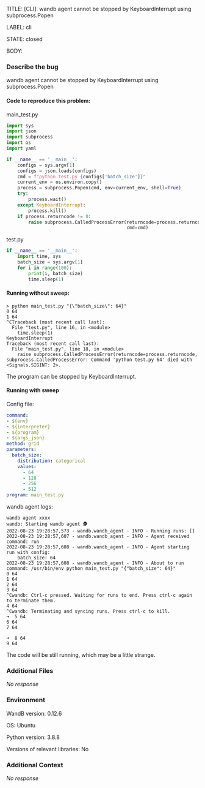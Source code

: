 TITLE:
[CLI]: wandb agent cannot be stopped by KeyboardInterrupt using subprocess.Popen

LABEL:
cli

STATE:
closed

BODY:
### Describe the bug

<!--- Description of the issue below  -->
 
wandb agent cannot be stopped by KeyboardInterrupt using subprocess.Popen

<!--- A minimal code snippet between the quotes below  -->
#### Code to reproduce this problem:

main_test.py
```python
import sys
import json
import subprocess
import os
import yaml

if __name__ == '__main__':
    configs = sys.argv[1]
    configs = json.loads(configs)
    cmd = f"python test.py {configs['batch_size']}"
    current_env = os.environ.copy()
    process = subprocess.Popen(cmd, env=current_env, shell=True)
    try:
        process.wait()
    except KeyboardInterrupt:
        process.kill()
    if process.returncode != 0:
        raise subprocess.CalledProcessError(returncode=process.returncode,
                                            cmd=cmd)
```
test.py
```python
if __name__ == '__main__':
    import time, sys
    batch_size = sys.argv[1]
    for i in range(100):
        print(i, batch_size)
        time.sleep(1)
```
<!--- A full traceback of the exception in the quotes below -->

#### Running without sweep:
```shell
> python main_test.py "{\"batch_size\": 64}"
0 64
1 64
^CTraceback (most recent call last):
  File "test.py", line 16, in <module>
    time.sleep(1)
KeyboardInterrupt
Traceback (most recent call last):
  File "main_test.py", line 18, in <module>
    raise subprocess.CalledProcessError(returncode=process.returncode,
subprocess.CalledProcessError: Command 'python test.py 64' died with <Signals.SIGINT: 2>.
```
The program can be stopped by KeyboardInterrupt.

#### Running with sweep

Config file:
```yml
command:
- ${env}
- ${interpreter}
- ${program}
- ${args_json}
method: grid
parameters:
  batch_size: 
    distribution: categorical
    values:
      - 64
      - 128
      - 256
      - 512
program: main_test.py
```

wandb agent logs:
```shell
wandb agent xxxx
wandb: Starting wandb agent 🕵️
2022-08-23 19:28:57,573 - wandb.wandb_agent - INFO - Running runs: []
2022-08-23 19:28:57,607 - wandb.wandb_agent - INFO - Agent received command: run
2022-08-23 19:28:57,608 - wandb.wandb_agent - INFO - Agent starting run with config:
	batch_size: 64
2022-08-23 19:28:57,608 - wandb.wandb_agent - INFO - About to run command: /usr/bin/env python main_test.py "{"batch_size": 64}"
0 64
1 64
2 64
3 64
^Cwandb: Ctrl-c pressed. Waiting for runs to end. Press ctrl-c again to terminate them.
4 64
^Cwandb: Terminating and syncing runs. Press ctrl-c to kill.
➜  5 64
6 64
7 64

➜  8 64
9 64
```
The code will be still running, which may be a little strange.

### Additional Files

_No response_

### Environment

WandB version: 0.12.6

OS: Ubuntu

Python version: 3.8.8

Versions of relevant libraries: No


### Additional Context

_No response_

